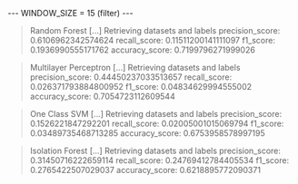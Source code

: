
 --- WINDOW_SIZE = 15 (filter) --- 


> Random Forest
[...] Retrieving datasets and labels
precision_score: 0.6106962342574624
recall_score: 0.11511200141111097
f1_score: 0.1936990555171762
accuracy_score: 0.7199796271999026


> Multilayer Perceptron
[...] Retrieving datasets and labels
precision_score: 0.44450237033513657
recall_score: 0.026371793884800952
f1_score: 0.04834629994555002
accuracy_score: 0.7054723112609544


> One Class SVM
[...] Retrieving datasets and labels
precision_score: 0.1526221847292201
recall_score: 0.02005001015069794
f1_score: 0.03489735468713285
accuracy_score: 0.6753958578997195


> Isolation Forest
[...] Retrieving datasets and labels
precision_score: 0.31450716222659114
recall_score: 0.24769412784405534
f1_score: 0.2765422507029037
accuracy_score: 0.6218895772090371

